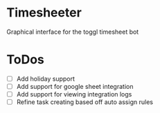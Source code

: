 # Timesheeter

Graphical interface for the toggl timesheet bot

# ToDos

- [ ] Add holiday support
- [ ] Add support for google sheet integration
- [ ] Add support for viewing integration logs
- [ ] Refine task creating based off auto assign rules